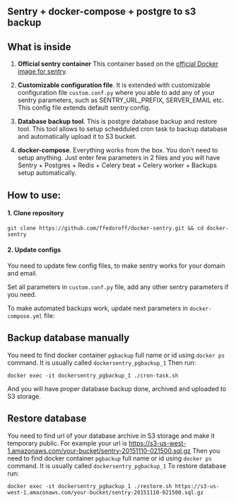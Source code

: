 ## Sentry + docker-compose + postgre to s3 backup

## What is inside

1.  **Official sentry container**
This container based on the [official Docker image for sentry](https://registry.hub.docker.com/_/sentry/).

2. **Customizable configuration file**. It is extended with customizable 
configuration file `custom.conf.py` where you able to add any of your sentry 
parameters, such as SENTRY_URL_PREFIX, SERVER_EMAIL etc. 
This config file extends default sentry config.

3. **Database backup tool**. This is postgre database backup and restore tool.
This tool allows to setup schedduled cron task to backup database and automatically 
upload it to S3 bucket.

4. **docker-compose**. Everything works from the box.
You don't need to setup anything. Just enter few parameters in 2 files and you
will have Sentry + Postgres + Redis + Celery beat + Celery worker + Backups setup automatically.

## How to use:

#### 1. Clone repository
```
git clone https://github.com/ffedoroff/docker-sentry.git && cd docker-sentry
```

#### 2. Update configs
You need to update few config files, to make sentry works for your domain and email.

Set all parameters in `custom.conf.py` file, add any other sentry parameters if you need.

To make automated backups work, update next parameters in `docker-compose.yml` file:


## Backup database manually
You need to find docker container `pgbackup` full name or id using `docker ps` command.
It is usually called `dockersentry_pgbackup_1` Then run: 
```
docker exec -it dockersentry_pgbackup_1 ./cron-task.sh
```
And you will have proper database backup done, archived and uploaded to S3 storage.

## Restore database
You need to find url of your database archive in S3 storage and make it temporary public.
For example your url is https://s3-us-west-1.amazonaws.com/your-bucket/sentry-20151110-021500.sql.gz
Then you need to find docker container `pgbackup` full name or id using `docker ps` command.
It is usually called `dockersentry_pgbackup_1` To restore database run: 
```
docker exec -it dockersentry_pgbackup_1 ./restore.sh https://s3-us-west-1.amazonaws.com/your-bucket/sentry-20151110-021500.sql.gz
```
